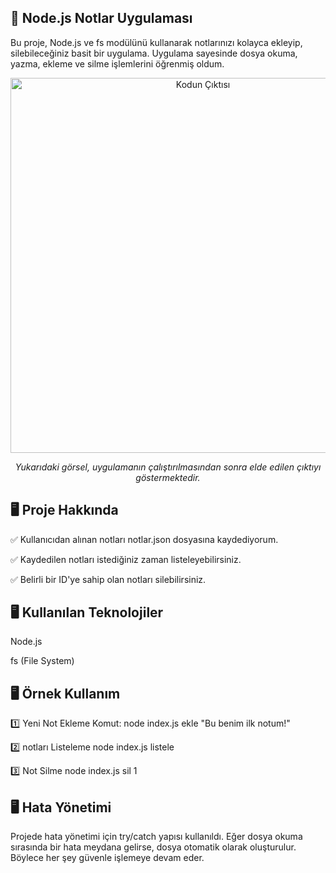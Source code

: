 ## **📌 Node.js Notlar Uygulaması**

Bu proje, Node.js ve fs modülünü kullanarak notlarınızı kolayca ekleyip, silebileceğiniz basit bir uygulama. Uygulama sayesinde dosya okuma, yazma, ekleme ve silme işlemlerini öğrenmiş oldum.

<p align="center">
  <img src="https://github.com/user-attachments/assets/23968cb4-4235-4185-b0cf-b85c5a83c770" alt="Kodun Çıktısı" width="600"/>
</p>
<p align="center"><i>Yukarıdaki görsel, uygulamanın çalıştırılmasından sonra elde edilen çıktıyı göstermektedir.</i></p>



## **🖥️ Proje Hakkında**


✅ Kullanıcıdan alınan notları notlar.json dosyasına kaydediyorum.

✅ Kaydedilen notları istediğiniz zaman listeleyebilirsiniz.

✅ Belirli bir ID'ye sahip olan notları silebilirsiniz.


## **🖥️ Kullanılan Teknolojiler**
Node.js

fs (File System)

## **🖥️ Örnek Kullanım**

1️⃣ Yeni Not Ekleme
Komut: node index.js ekle "Bu benim ilk notum!"

2️⃣ notları Listeleme
node index.js listele

3️⃣ Not Silme
node index.js sil 1


## **🖥️ Hata Yönetimi**
Projede hata yönetimi için try/catch yapısı kullanıldı. Eğer dosya okuma sırasında bir hata meydana gelirse, dosya otomatik olarak oluşturulur. Böylece her şey güvenle işlemeye devam eder.





